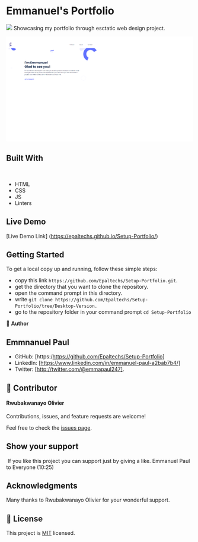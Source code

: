 # Emmanuel's Portfolio
![](https://img.shields.io/badge/Microverse-blueviolet)
​
Showcasing my portfolio through esctatic web design project.

![](Screenshot.png)

## Built With
​
- HTML 
- CSS
- JS
- Linters


## Live Demo

[Live Demo Link]
(https://epaltechs.github.io/Setup-Portfolio/)
​
## Getting Started
To get a local copy up and running, follow these simple steps:

- copy this link `https://github.com/Epaltechs/Setup-Portfolio.git`.
- get the directory that you want to clone the repository.
- open the command prompt in this directory.
- write `git clone https://github.com/Epaltechs/Setup-Portfolio/tree/Desktop-Version.`
- go to the repository folder in your command prompt `cd Setup-Portfolio`


👤 **Author**
## Emmnanuel Paul
- GitHub: [https:/https://github.com/Epaltechs/Setup-Portfolio]
- LinkedIn: [https://www.linkedin.com/in/emmanuel-paul-a2bab7b4/]
- Twitter: [http://twitter.com/@emmapaul247].
​
## 🤝 Contributor

#### Rwubakwanayo Olivier

Contributions, issues, and feature requests are welcome!

Feel free to check the [issues page](https://github.com/Epaltechs/Setup-Portfolio/issues).

## Show your support
​
If you like this project you can support just by giving a like.
Emmanuel Paul to Everyone (10:25)

## Acknowledgments
Many thanks to Rwubakwanayo Olivier for your wonderful support.

## 📝 License

This project is [MIT](./MIT.md) licensed.
